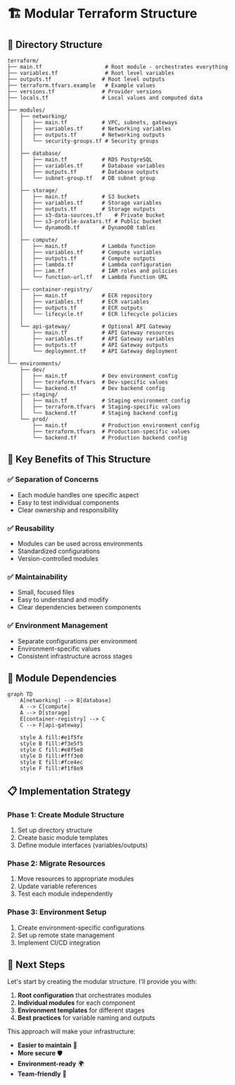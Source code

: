 # 🏗️ Modular Terraform Structure

## 📁 Directory Structure

```
terraform/
├── main.tf                    # Root module - orchestrates everything
├── variables.tf               # Root level variables
├── outputs.tf                # Root level outputs
├── terraform.tfvars.example   # Example values
├── versions.tf               # Provider versions
├── locals.tf                 # Local values and computed data
│
├── modules/
│   ├── networking/
│   │   ├── main.tf           # VPC, subnets, gateways
│   │   ├── variables.tf      # Networking variables
│   │   ├── outputs.tf        # Networking outputs
│   │   └── security-groups.tf # Security groups
│   │
│   ├── database/
│   │   ├── main.tf           # RDS PostgreSQL
│   │   ├── variables.tf      # Database variables
│   │   ├── outputs.tf        # Database outputs
│   │   └── subnet-group.tf   # DB subnet group
│   │
│   ├── storage/
│   │   ├── main.tf           # S3 buckets
│   │   ├── variables.tf      # Storage variables
│   │   ├── outputs.tf        # Storage outputs
│   │   ├── s3-data-sources.tf    # Private bucket
│   │   ├── s3-profile-avatars.tf # Public bucket
│   │   └── dynamodb.tf       # DynamoDB tables
│   │
│   ├── compute/
│   │   ├── main.tf           # Lambda function
│   │   ├── variables.tf      # Compute variables
│   │   ├── outputs.tf        # Compute outputs
│   │   ├── lambda.tf         # Lambda configuration
│   │   ├── iam.tf            # IAM roles and policies
│   │   └── function-url.tf   # Lambda Function URL
│   │
│   ├── container-registry/
│   │   ├── main.tf           # ECR repository
│   │   ├── variables.tf      # ECR variables
│   │   ├── outputs.tf        # ECR outputs
│   │   └── lifecycle.tf      # ECR lifecycle policies
│   │
│   └── api-gateway/          # Optional API Gateway
│       ├── main.tf           # API Gateway resources
│       ├── variables.tf      # API Gateway variables
│       ├── outputs.tf        # API Gateway outputs
│       └── deployment.tf     # API Gateway deployment
│
└── environments/
    ├── dev/
    │   ├── main.tf           # Dev environment config
    │   ├── terraform.tfvars  # Dev-specific values
    │   └── backend.tf        # Dev backend config
    ├── staging/
    │   ├── main.tf           # Staging environment config
    │   ├── terraform.tfvars  # Staging-specific values
    │   └── backend.tf        # Staging backend config
    └── prod/
        ├── main.tf           # Production environment config
        ├── terraform.tfvars  # Production-specific values
        └── backend.tf        # Production backend config
```

## 🎯 Key Benefits of This Structure

### ✅ **Separation of Concerns**
- Each module handles one specific aspect
- Easy to test individual components
- Clear ownership and responsibility

### ✅ **Reusability**
- Modules can be used across environments
- Standardized configurations
- Version-controlled modules

### ✅ **Maintainability**
- Small, focused files
- Easy to understand and modify
- Clear dependencies between components

### ✅ **Environment Management**
- Separate configurations per environment
- Environment-specific values
- Consistent infrastructure across stages

## 🔄 Module Dependencies

```mermaid
graph TD
    A[networking] --> B[database]
    A --> C[compute]
    A --> D[storage]
    E[container-registry] --> C
    C --> F[api-gateway]
    
    style A fill:#e1f5fe
    style B fill:#f3e5f5
    style C fill:#e8f5e8
    style D fill:#fff3e0
    style E fill:#fce4ec
    style F fill:#f1f8e9
```

## 📋 Implementation Strategy

### **Phase 1: Create Module Structure**
1. Set up directory structure
2. Create basic module templates
3. Define module interfaces (variables/outputs)

### **Phase 2: Migrate Resources**
1. Move resources to appropriate modules
2. Update variable references
3. Test each module independently

### **Phase 3: Environment Setup**
1. Create environment-specific configurations
2. Set up remote state management
3. Implement CI/CD integration

## 🚀 Next Steps

Let's start by creating the modular structure. I'll provide you with:

1. **Root configuration** that orchestrates modules
2. **Individual modules** for each component
3. **Environment templates** for different stages
4. **Best practices** for variable naming and outputs

This approach will make your infrastructure:
- **Easier to maintain** 🔧
- **More secure** 🛡️
- **Environment-ready** 🌍
- **Team-friendly** 👥